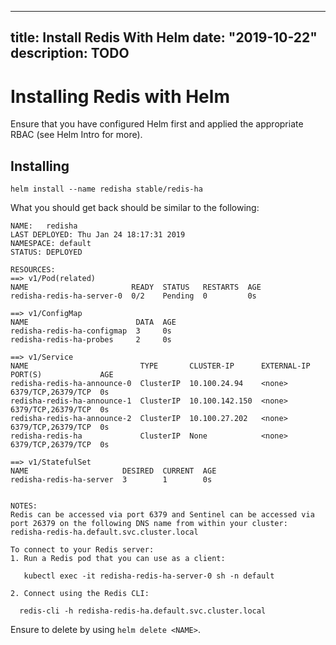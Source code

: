 
---
title: Install Redis With Helm
date: "2019-10-22"
description: TODO
---

# Installing Redis with Helm

Ensure that you have configured Helm first and applied the appropriate RBAC (see Helm Intro for more).

## Installing

```shell
helm install --name redisha stable/redis-ha
```

What you should get back should be similar to the following:

```shell
NAME:   redisha
LAST DEPLOYED: Thu Jan 24 18:17:31 2019
NAMESPACE: default
STATUS: DEPLOYED

RESOURCES:
==> v1/Pod(related)
NAME                       READY  STATUS   RESTARTS  AGE
redisha-redis-ha-server-0  0/2    Pending  0         0s

==> v1/ConfigMap
NAME                        DATA  AGE
redisha-redis-ha-configmap  3     0s
redisha-redis-ha-probes     2     0s

==> v1/Service
NAME                         TYPE       CLUSTER-IP      EXTERNAL-IP  PORT(S)             AGE
redisha-redis-ha-announce-0  ClusterIP  10.100.24.94    <none>       6379/TCP,26379/TCP  0s
redisha-redis-ha-announce-1  ClusterIP  10.100.142.150  <none>       6379/TCP,26379/TCP  0s
redisha-redis-ha-announce-2  ClusterIP  10.100.27.202   <none>       6379/TCP,26379/TCP  0s
redisha-redis-ha             ClusterIP  None            <none>       6379/TCP,26379/TCP  0s

==> v1/StatefulSet
NAME                     DESIRED  CURRENT  AGE
redisha-redis-ha-server  3        1        0s


NOTES:
Redis can be accessed via port 6379 and Sentinel can be accessed via port 26379 on the following DNS name from within your cluster:
redisha-redis-ha.default.svc.cluster.local

To connect to your Redis server:
1. Run a Redis pod that you can use as a client:

   kubectl exec -it redisha-redis-ha-server-0 sh -n default

2. Connect using the Redis CLI:

  redis-cli -h redisha-redis-ha.default.svc.cluster.local
```

Ensure to delete by using `helm delete <NAME>`.

